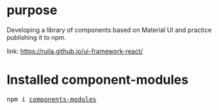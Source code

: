 # purpose
Developing a library of components based on Material UI and practice publishing it to npm.

link: https://ruila.github.io/ui-framework-react/

# Installed component-modules

<pre>npm i <a href="https://www.npmjs.com/package/components-modules">components-modules</a></pre>
